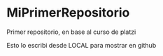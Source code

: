 # MiPrimerRepositorio

Primer repositorio, en base al curso de platzi

Esto lo escribi desde LOCAL para mostrar en github
